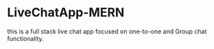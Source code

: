 # LiveChatApp-MERN
this is a full stack live chat app focused on one-to-one and Group chat functionality.
